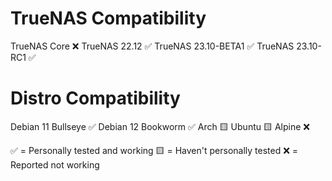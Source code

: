 # TrueNAS Compatibility
TrueNAS Core           ❌
TrueNAS 22.12          ✅
TrueNAS 23.10-BETA1    ✅
TrueNAS 23.10-RC1      ✅

# Distro Compatibility
Debian 11 Bullseye     ✅
Debian 12 Bookworm     ✅
Arch                   🟨
Ubuntu                 🟨
Alpine                 ❌

✅ = Personally tested and working
🟨 = Haven't personally tested
❌ = Reported not working

